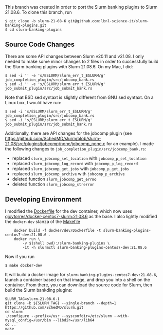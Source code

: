 This branch was created in order to port the Slurm banking plugins to Slurm 21.08.6. To clone this branch, run

```
$ git clone -b slurm-21-08-6 git@github.com:lbnl-science-it/slurm-banking-plugins.git
$ cd slurm-banking-plugins
```

## Source Code Changes

There are some API changes between Slurm v20.11 and v21.08. I only needed to make some minor changes to 2 files in order to successfully build the Slurm banking plugins with Slurm 21.08.6. On my Mac, I did:

```
$ sed -i '' -e 's/ESLURM/slurm_err_t_ESLURM/g' job_completion_plugin/src/jobcomp_bank.rs
$ sed -i '' -e 's/ESLURM/slurm_err_t_ESLURM/g' job_submit_plugin/src/job_submit_bank.rs
```

Note that BSD sed syntaxt is slightly different from GNU sed syntaxt. On a Linux box, I would have run:

```
$ sed -i 's/ESLURM/slurm_err_t_ESLURM/g' job_completion_plugin/src/jobcomp_bank.rs
$ sed -i 's/ESLURM/slurm_err_t_ESLURM/g' job_submit_plugin/src/job_submit_bank.rs
```

Additionally, there are API changes for the jobcomp plugin (see <https://github.com/SchedMD/slurm/blob/slurm-21.08/src/plugins/jobcomp/none/jobcomp_none.c> for an example). I made the following changes to `job_completion_plugin/src/jobcomp_bank.rs`:

* replaced `slurm_jobcomp_set_location` with `jobcomp_p_set_location`
* replaced `slurm_jobcomp_log_record` with `jobcomp_p_log_record`
* replaced `slurm_jobcomp_get_jobs` with `jobcomp_p_get_jobs`
* replaced `slurm_jobcomp_archive` with `jobcomp_p_archive`
* deleted function `slurm_jobcomp_get_errno`
* deleted function `slurm_jobcomp_strerror`

## Developing Environment

I modified the [Dockerfile](https://github.com/lbnl-science-it/slurm-banking-plugins/blob/slurm-21-08-6/docker/dev/Dockerfile) for the dev container, which now uses [giovtorres/docker-centos7-slurm:21.08.6](https://github.com/giovtorres/docker-centos7-slurm) as the base. I also lightly modified the `docker-dev` stanza of the [Makefile](https://github.com/lbnl-science-it/slurm-banking-plugins/blob/slurm-21-08-6/Makefile)

```
	docker build -f docker/dev/Dockerfile -t slurm-banking-plugins-centos7-dev:21.08.6 .
	docker run \
		-v $(shell pwd):/slurm-banking-plugins \
		-it -h slurmctl slurm-banking-plugins-centos7-dev:21.08.6
```

Now if you run

```
$ make docker-dev
```

It will build a docker image for `slurm-banking-plugins-centos7-dev:21.08.6`, launch a container based on that image, and drop you into a shell on the container. From there, you can download the source code for Slurm, then build the Slurm bankding plugins:

```
SLURM_TAG=slurm-21-08-6-1
git clone -b ${SLURM_TAG} --single-branch --depth=1 https://github.com/SchedMD/slurm.git
cd slurm
./configure --prefix=/usr --sysconfdir=/etc/slurm --with-mysql_config=/usr/bin --libdir=/usr/lib64
cd ..
make
```
